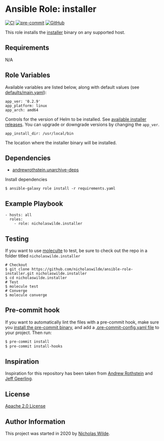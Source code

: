 # Ansible Role: installer

[![CI](https://github.com/nicholaswilde/ansible-role-installer/workflows/CI/badge.svg?event=push)](https://github.com/nicholaswilde/ansible-role-installer/actions?query=workflow%3ACI)
[![pre-commit](https://img.shields.io/badge/pre--commit-enabled-brightgreen?logo=pre-commit&logoColor=white)](https://github.com/pre-commit/pre-commit)
[![GitHub](https://img.shields.io/github/license/nicholaswilde/ansible-role-installer)](https://github.com/nicholaswilde/ansible-role-installer/blob/main/LICENSE)

This role installs the [installer](https://github.com/jpillora/installer/) binary on any supported host.

## Requirements

N/A

## Role Variables

Available variables are listed below, along with default values (see [defaults/main.yaml](./defaults/main.yaml)):

    app_ver: '0.2.9'
    app_platform: linux
    app_arch: amd64

Controls for the version of Helm to be installed. See [available installer releases](https://github.com/jpillora/installer/releases/). You can upgrade or downgrade versions by changing the `app_ver`.

    app_install_dir: /usr/local/bin

The location where the installer binary will be installed.

## Dependencies

- [andrewrothstein.unarchive-deps](https://galaxy.ansible.com/andrewrothstein/unarchive-deps)

Install dependencies

    $ ansible-galaxy role install -r requirements.yaml

## Example Playbook

    - hosts: all
      roles:
        - role: nicholaswilde.installer

## Testing

If you want to use [moleculte](https://molecule.readthedocs.io/en/latest/installation.html) to test, be sure to check out the repo in a folder titled `nicholaswilde.installer`

```
# Checkout
$ git clone https://github.com/nicholaswilde/ansible-role-installer.git nicholaswilde.installer
$ cd nicholaswilde.installer
# Test
$ molecule test
# Converge
$ molecule converge
```

## Pre-commit hook

If you want to automatically lint the files with a pre-commit hook, make sure you
[install the pre-commit binary](https://pre-commit.com/#install), and add a [.pre-commit-config.yaml file](./.pre-commit-config.yaml)
to your project. Then run:

```bash
$ pre-commit install
$ pre-commit install-hooks
```

## Inspiration

Inspiration for this repository has been taken from [Andrew Rothstein](https://github.com/andrewrothstein) and [Jeff Geerling](https://github.com/geerlingguy/).

## License

[Apache 2.0 License](./LICENSE)

## Author Information

This project was started in 2020 by [Nicholas Wilde](https://github.com/nicholaswilde/).
